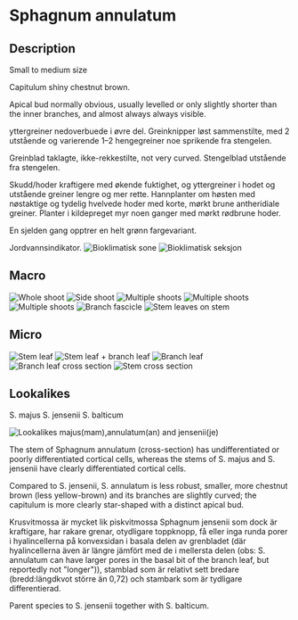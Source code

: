 # Sphagnum annulatum

## Description

Small to medium size

Capitulum shiny chestnut brown.

Apical bud normally obvious, usually levelled or only slightly shorter than the inner branches, and almost always always visible.

yttergreiner nedoverbuede i øvre del. Greinknipper løst sammenstilte, med 2 utstående og varierende 1–2 hengegreiner noe sprikende fra stengelen.

Greinblad taklagte, ikke-rekkestilte, not very curved. Stengelblad utstående fra stengelen.

Skudd/hoder kraftigere med økende fuktighet, og yttergreiner i hodet og utstående greiner lengre og mer rette. Hannplanter om høsten med nøstaktige og tydelig hvelvede hoder med korte, mørkt brune antheridiale greiner. Planter i kildepreget myr noen ganger med mørkt rødbrune hoder. 

En sjelden gang opptrer en helt grønn fargevariant.

Jordvannsindikator.
![Bioklimatisk sone](/Subgenus%20Cuspidata/Sphagnum%20annulatum/bioklimatisk-sone.webp)
![Bioklimatisk seksjon](/Subgenus%20Cuspidata/Sphagnum%20annulatum/bioklimatisk-seksjon.webp)

## Macro
![Whole shoot](/Subgenus%20Cuspidata/Sphagnum%20annulatum/shoot-side.png)
![Side shoot](/Subgenus%20Cuspidata/Sphagnum%20annulatum/shoot-top-down.png)
![Multiple shoots](/Subgenus%20Cuspidata/Sphagnum%20annulatum/shoot-multiple.png)
![Multiple shoots](/Subgenus%20Cuspidata/Sphagnum%20annulatum/shoot-multiple-2.webp)
![Multiple shoots](/Subgenus%20Cuspidata/Sphagnum%20annulatum/shoot-multiple-3.webp)
![Branch fascicle](/Subgenus%20Cuspidata/Sphagnum%20annulatum/branch-fascicle.webp)
![Stem leaves on stem](<F148151920x1920 (1).webp>)

## Micro
![Stem leaf](/Subgenus%20Cuspidata/Sphagnum%20annulatum/leaf-stem.png)
![Stem leaf + branch leaf](/Subgenus%20Cuspidata/Sphagnum%20annulatum/stem-branch-leaf.webp)
![Branch leaf](/Subgenus%20Cuspidata/Sphagnum%20annulatum/leaf-branch.png)
![Branch leaf cross section](/Subgenus%20Cuspidata/Sphagnum%20annulatum/leaf-branch-cross-section.png)
![Stem cross section](/Subgenus%20Cuspidata/Sphagnum%20annulatum/stem-cross-section.png)

## Lookalikes

S. majus
S. jensenii
S. balticum

![Lookalikes majus(mam),annulatum(an) and jensenii(je)](/Subgenus%20Cuspidata/Sphagnum%20annulatum/lookalikes-majus-annulatum-jensenii.webp)

The stem of Sphagnum annulatum (cross-section) has undifferentiated or poorly differentiated cortical cells, whereas the stems of S. majus and S. jensenii have clearly differentiated cortical cells.

Compared to S. jensenii, S. annulatum is less robust, smaller, more chestnut brown (less yellow-brown) and its branches are slightly curved; the capitulum is more clearly star-shaped with a distinct apical bud.

Krusvitmossa är mycket lik piskvitmossa Sphagnum jensenii som dock är kraftigare, har rakare grenar, otydligare toppknopp, få eller inga runda porer i hya­lincellerna på konvexsidan i basala delen av grenbladet (där hyalincellerna även är längre jäm­fört med de i mellersta delen (obs: S. annulatum can have larger pores in the basal bit of the branch leaf, but reportedly not "longer")), stamblad som är relativt sett bredare (bredd:längdkvot större än 0,72) och stambark som är tydligare differentierad.

Parent species to S. jensenii together with S. balticum.
